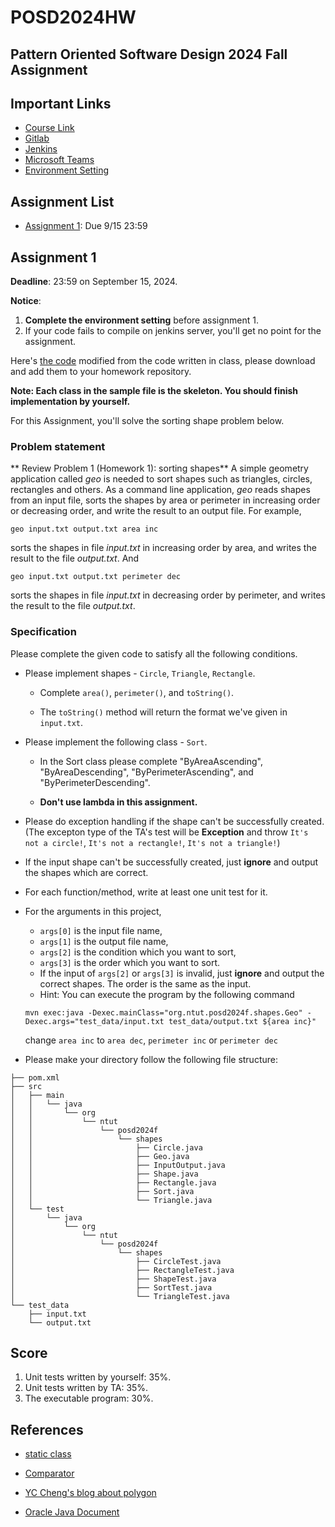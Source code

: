 # POSD2024HW
## Pattern Oriented Software Design 2024 Fall Assignment

## Important Links
- [Course Link](http://140.124.181.100/yccheng/posd2024f)
- [Gitlab](http://140.124.181.100)
- [Jenkins](http://140.124.181.97:8080)
- [Microsoft Teams](https://teams.microsoft.com/l/team/19%3AoQBubdF152LO2WVrJMRHVX7rOx0wb_v4twMSorq8Va81%40thread.tacv2/conversations?groupId=f0cff185-d612-415d-8bf9-76ed37baeee0&tenantId=dfb5e216-2b8a-4b32-b1cb-e786a1095218)
- [Environment Setting](http://140.124.181.100/course/posd2024f_ta/tree/environment_setting)

## Assignment List

* [Assignment 1](#assignment-1): Due 9/15 23:59

## Assignment 1
**Deadline**: 23:59 on September 15, 2024.

**Notice**: 
1. **Complete the environment setting** before assignment 1.
2. If your code fails to compile on jenkins server, you'll get no point for the assignment. 

Here's [the code](./template_code) modified from the code written in class, please download and add them to your homework repository.

**Note: Each class in the sample file is the skeleton. You should finish implementation by yourself.**

For this Assignment, you'll solve the sorting shape problem below.
### Problem statement
** Review Problem 1 (Homework 1): sorting shapes**
A simple geometry application called _geo_ is needed to sort shapes such as triangles, circles, rectangles and others. As a command line application, _geo_ reads shapes from an input file, sorts the shapes by area or perimeter in increasing order or decreasing order, and write the result to an output file. For example,
```
geo input.txt output.txt area inc
```
sorts the shapes in file _input.txt_ in increasing order by area, and writes the result to the file _output.txt_. And
```
geo input.txt output.txt perimeter dec
```
sorts the shapes in file _input.txt_ in decreasing order by perimeter, and writes the result to the file _output.txt_.

### Specification
Please complete the given code to satisfy all the following conditions.

* Please implement shapes - `Circle`, `Triangle`, `Rectangle`.
	* Complete `area()`, `perimeter()`, and `toString()`.

	* The `toString()` method will return the format we've given in `input.txt`.

* Please implement the following class - `Sort`.

	* In the Sort class please complete "ByAreaAscending", "ByAreaDescending", "ByPerimeterAscending", and "ByPerimeterDescending".

	* **Don't use lambda in this assignment.**

* Please do exception handling if the shape can't be successfully created.(The excepton type of the TA's test will be **Exception** and throw `It's not a circle!`, `It's not a rectangle!`, `It's not a triangle!`)

* If the input shape can't be successfully created, just **ignore** and output the shapes which are correct.

* For each function/method, write at least one unit test for it.

* For the arguments in this project,
	* `args[0]` is the input file name,
	* `args[1]` is the output file name,
	* `args[2]` is the condition which you want to sort,
	* `args[3]` is the order which you want to sort.
	* If the input of `args[2]` or `args[3]` is invalid, just **ignore** and output the correct shapes. The order is the same as the input. 
	* Hint:
	You can execute the program by the following command
	```
	mvn exec:java -Dexec.mainClass="org.ntut.posd2024f.shapes.Geo" -Dexec.args="test_data/input.txt test_data/output.txt ${area inc}" 
	``` 
	change ```area inc``` to `area dec`, `perimeter inc` or `perimeter dec` 

* Please make your directory follow the following file structure:

```
├── pom.xml
├── src
│   ├── main
│   │   └── java
│   │       └── org
│   │           └── ntut
│   │               └── posd2024f
│   │               	└── shapes
│   │                   	├── Circle.java
│   │                   	├── Geo.java
│   │                   	├── InputOutput.java
│   │                   	├── Shape.java
│   │                   	├── Rectangle.java
│   │                   	├── Sort.java
│   │                   	└── Triangle.java
│   └── test
│       └── java
│           └── org
│               └── ntut
│                   └── posd2024f
│                   	└── shapes
│                       	├── CircleTest.java
│                       	├── RectangleTest.java
│                       	├── ShapeTest.java
│                       	├── SortTest.java
│                       	└── TriangleTest.java
└── test_data
    ├── input.txt
    └── output.txt
```
## Score
1. Unit tests written by yourself: 35%.
2. Unit tests written by TA: 35%.
3. The executable program: 30%.

## References
* [static class](https://www.geeksforgeeks.org/static-class-in-java/)

* [Comparator](https://docs.oracle.com/javase/8/docs/api/java/util/Comparator.html)

* [YC Cheng's blog about polygon](http://htsicpp.blogspot.com/2014/10/convex-polygon.html)

* [Oracle Java Document](https://docs.oracle.com/javase/8/docs/api/index.html)



